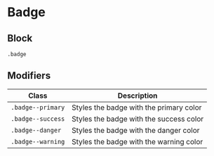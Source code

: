 # Badge

## Block

`.badge`

## Modifiers

| Class             | Description                             |
| ----------------- | --------------------------------------- |
| `.badge--primary` | Styles the badge with the primary color |
| `.badge--success` | Styles the badge with the success color |
| `.badge--danger`  | Styles the badge with the danger color  |
| `.badge--warning` | Styles the badge with the warning color |
